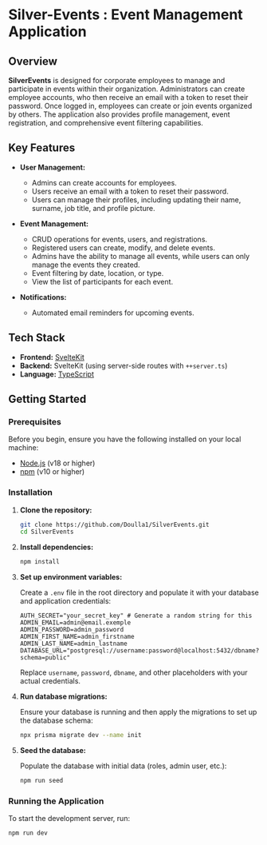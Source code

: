 

# Silver-Events : Event Management Application

## Overview

**SilverEvents** is designed for corporate employees to manage and participate in events within their organization. Administrators can create employee accounts, who then receive an email with a token to reset their password. Once logged in, employees can create or join events organized by others. The application also provides profile management, event registration, and comprehensive event filtering capabilities.

## Key Features

- **User Management:**
    - Admins can create accounts for employees.
    - Users receive an email with a token to reset their password.
    - Users can manage their profiles, including updating their name, surname, job title, and profile picture.

- **Event Management:**
    - CRUD operations for events, users, and registrations.
    - Registered users can create, modify, and delete events.
    - Admins have the ability to manage all events, while users can only manage the events they created.
    - Event filtering by date, location, or type.
    - View the list of participants for each event.

- **Notifications:**
    - Automated email reminders for upcoming events.

## Tech Stack

- **Frontend:** [SvelteKit](https://kit.svelte.dev/)
- **Backend:** SvelteKit (using server-side routes with `++server.ts`)
- **Language:** [TypeScript](https://www.typescriptlang.org/)

## Getting Started

### Prerequisites

Before you begin, ensure you have the following installed on your local machine:

- [Node.js](https://nodejs.org/) (v18 or higher)
- [npm](https://www.npmjs.com/) (v10 or higher)

### Installation

1. **Clone the repository:**

    ```bash
    git clone https://github.com/Doulla1/SilverEvents.git
    cd SilverEvents
    ```

2. **Install dependencies:**

    ```bash
    npm install
    ```

3. **Set up environment variables:**

   Create a `.env` file in the root directory and populate it with your database and application credentials:

    ```env
    AUTH_SECRET="your_secret_key" # Generate a random string for this
    ADMIN_EMAIL=admin@email.exemple
    ADMIN_PASSWORD=admin_password
    ADMIN_FIRST_NAME=admin_firstname
    ADMIN_LAST_NAME=admin_lastname
    DATABASE_URL="postgresql://username:password@localhost:5432/dbname?schema=public" 
    ```

   Replace `username`, `password`, `dbname`, and other placeholders with your actual credentials.

4. **Run database migrations:**

   Ensure your database is running and then apply the migrations to set up the database schema:

    ```bash
    npx prisma migrate dev --name init
    ```

5. **Seed the database:**

   Populate the database with initial data (roles, admin user, etc.):

    ```bash
    npm run seed
    ```

### Running the Application

To start the development server, run:

```bash
npm run dev
